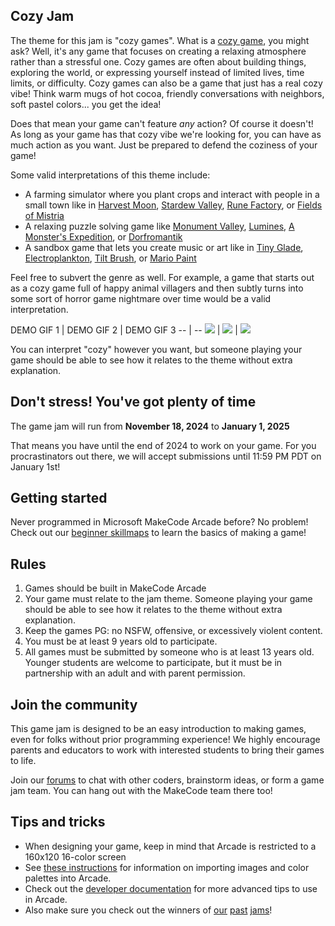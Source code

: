 ## Cozy Jam

The theme for this jam is "cozy games". What is a [cozy game](https://en.wikipedia.org/wiki/Cozy_game), you might ask? Well, it's any game that focuses on creating a relaxing atmosphere rather than a stressful one.
Cozy games are often about building things, exploring the world, or expressing yourself instead of limited lives, time limits, or difficulty.
Cozy games can also be a game that just has a real cozy vibe! Think warm mugs of hot cocoa, friendly conversations with neighbors, soft pastel colors... you get the idea!


Does that mean your game can't feature *any* action? Of course it doesn't! As long as your game has that cozy vibe we're looking for, you can have as much action as you want. Just be prepared to defend the coziness of your game!

Some valid interpretations of this theme include:

* A farming simulator where you plant crops and interact with people in a small town like in [Harvest Moon][harvest-moon], [Stardew Valley](https://en.wikipedia.org/wiki/Stardew_Valley), [Rune Factory](https://en.wikipedia.org/wiki/Rune_Factory), or [Fields of Mistria](https://en.wikipedia.org/wiki/Fields_of_Mistria)
* A relaxing puzzle solving game like [Monument Valley][monument-valley], [Lumines](https://en.wikipedia.org/wiki/Lumines), [A Monster's Expedition](https://en.wikipedia.org/wiki/A_Monster's_Expedition), or [Dorfromantik](https://en.wikipedia.org/wiki/Dorfromantik)
* A sandbox game that lets you create music or art like in [Tiny Glade](https://en.wikipedia.org/wiki/Tiny_Glade), [Electroplankton](https://en.wikipedia.org/wiki/Electroplankton), [Tilt Brush](https://en.wikipedia.org/wiki/Tilt_Brush), or [Mario Paint](https://en.wikipedia.org/wiki/Mario_Paint)

Feel free to subvert the genre as well. For example, a game that starts out as a cozy game full of happy animal villagers and then subtly turns into some sort of horror game nightmare over time would be a valid interpretation.

DEMO GIF 1 | DEMO GIF 2 | DEMO GIF 3
-- | --
![](/static/gamejam/jams/cozy/assets/demo-1.gif) | ![](/static/gamejam/jams/cozy/assets/demo-2.gif) | ![](/static/gamejam/jams/cozy/assets/demo-3.gif)


You can interpret "cozy" however you want, but someone playing your game should be able to see how it relates to the theme without extra explanation.

## Don't stress! You've got plenty of time
The game jam will run from **November 18, 2024** to **January 1, 2025**

That means you have until the end of 2024 to work on your game. For you procrastinators out there, we will accept submissions until 11:59 PM PDT on January 1st!

## Getting started

Never programmed in Microsoft MakeCode Arcade before? No problem! Check out our [beginner skillmaps](https://arcade.makecode.com/--skillmap#dino) to learn the basics of making a game!

## Rules

1. Games should be built in MakeCode Arcade
2. Your game must relate to the jam theme. Someone playing your game should be able to see how it relates to the theme without extra explanation.
3. Keep the games PG: no NSFW, offensive, or excessively violent content.
4. You must be at least 9 years old to participate.
5. All games must be submitted by someone who is at least 13 years old. Younger students are welcome to participate, but it must be in partnership with an adult and with parent permission.

## Join the community

This game jam is designed to be an easy introduction to making games, even for folks without prior programming experience! We highly encourage parents and educators to work with interested students to bring their games to life.

Join our [forums](https://forum.makecode.com) to chat with other coders, brainstorm ideas, or form a game jam team. You can hang out with the MakeCode team there too!

## Tips and tricks

* When designing your game, keep in mind that Arcade is restricted to a 160x120 16-color screen
* See [these instructions](https://arcade.makecode.com/developer/images) for information on importing images and color palettes into Arcade.
* Check out the [developer documentation](https://arcade.makecode.com/developer) for more advanced tips to use in Arcade.
* Also make sure you check out the winners of [our][traffic-jam] [past][garden-jam] [jams][ocean-jam]!

[traffic-jam]: https://arcade.makecode.com/gamejam/traffic
[ocean-jam]: https://arcade.makecode.com/gamejam/ocean
[garden-jam]: https://arcade.makecode.com/gamejam/garden
[harvest-moon]: https://en.wikipedia.org/wiki/Harvest_Moon_(video_game)
[monument-valley]: https://en.wikipedia.org/wiki/Monument_Valley_(video_game)